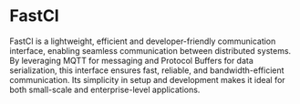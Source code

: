 # FastCI

FastCI is a lightweight, efficient and developer-friendly communication
interface, enabling seamless communication between distributed systems.
By leveraging MQTT for messaging and Protocol Buffers for data serialization,
this interface ensures fast, reliable, and bandwidth-efficient communication.
Its simplicity in setup and development makes it ideal for both small-scale
and enterprise-level applications.
